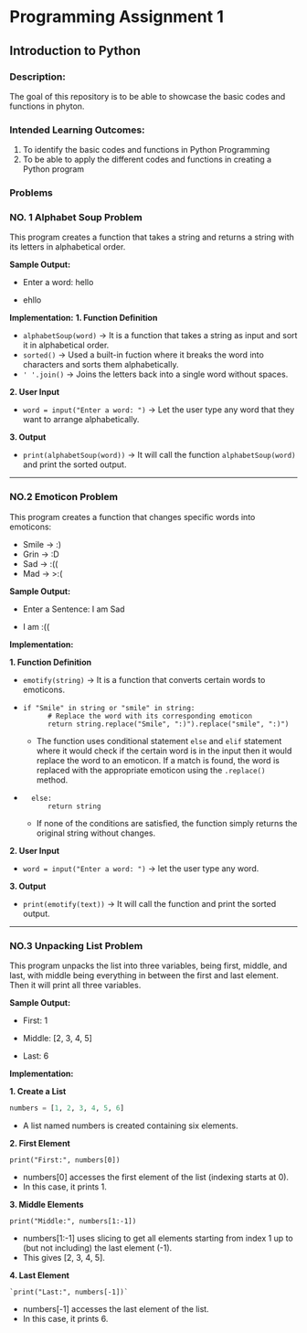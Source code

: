 # Programming Assignment 1
## Introduction to Python

### Description:
The goal of this repository is to be able to showcase the basic codes and functions in phyton.

### Intended Learning Outcomes:
1. To identify the basic codes and functions in Python Programming
2. To be able to apply the different codes and functions in creating a Python program

###  **Problems**



### NO. 1 Alphabet Soup Problem
This program creates a function that takes a string and returns a string with its letters in alphabetical order.

**Sample Output:**

- Enter a word: hello

- ehllo

**Implementation:**
**1. Function Definition**
- `alphabetSoup(word)` → It is a function that takes a string as input and sort it in alphabetical order.
- `sorted()` → Used a built-in fuction where it breaks the word into characters and sorts them alphabetically.
-  `' '.join()` → Joins the letters back into a single word without spaces. 

**2. User Input**
-  `word = input("Enter a word: ")` → Let the user type any word that they want to arrange alphabetically.

**3. Output**
-  `print(alphabetSoup(word))` → It will call the function `alphabetSoup(word)` and print the sorted output.
 
---

### NO.2 Emoticon Problem
This program creates a function that changes specific words into emoticons:
  - Smile → :)
  - Grin →  :D
  - Sad →  :((
  - Mad → >:(

**Sample Output:**
- Enter a Sentence: I am Sad

- I am :((

**Implementation:**

**1. Function Definition**
- `emotify(string)` → It is a function that converts certain words to emoticons.
- ```
  if "Smile" in string or "smile" in string:
        # Replace the word with its corresponding emoticon
        return string.replace("Smile", ":)").replace("smile", ":)")
  ```
  - The function uses conditional statement `else` and `elif` statement where it would check if the certain word is in the input then it would replace the word to an emoticon. If a match is found, the word is replaced with the appropriate emoticon using the `.replace()` method.
- ```
    else:
        return string
    ```
  - If none of the conditions are satisfied, the function simply returns the original string without changes.
   
      
**2. User Input**
-  `word = input("Enter a word: ")` → let the user type any word.

**3. Output**
-  `print(emotify(text))` → It will call the function and print the sorted output.
---


### NO.3 Unpacking List Problem
This program unpacks the list into three variables, being first, middle, and last, with middle being everything in between the first and last element. Then it will print all three variables. 

**Sample Output:**

- First: 1

- Middle: [2, 3, 4, 5]

- Last: 6

**Implementation:**

**1. Create a List**

```python
numbers = [1, 2, 3, 4, 5, 6]
```

- A list named numbers is created containing six elements.

**2. First Element**

```
print("First:", numbers[0])
```
- numbers[0] accesses the first element of the list (indexing starts at 0).
- In this case, it prints 1.

**3. Middle Elements**
```
print("Middle:", numbers[1:-1])
```
- numbers[1:-1] uses slicing to get all elements starting from index 1 up to (but not including) the last element (-1).
- This gives [2, 3, 4, 5].

**4. Last Element**
```
`print("Last:", numbers[-1])`
```
- numbers[-1] accesses the last element of the list.
- In this case, it prints 6.
